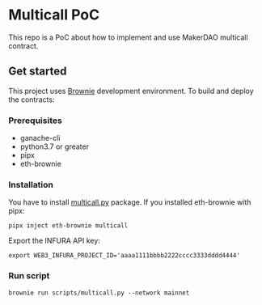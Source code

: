 # Multicall PoC

This repo is a PoC about how to implement and use MakerDAO multicall contract.

## Get started

This project uses [Brownie](https://github.com/eth-brownie/brownie) development environment. To build and deploy the contracts:

### Prerequisites

- ganache-cli
- python3.7 or greater
- pipx
- eth-brownie

### Installation

You have to install [multicall.py](https://github.com/banteg/multicall.py) package. If you installed eth-brownie with pipx:

```
pipx inject eth-brownie multicall
```

Export the INFURA API key:

```
export WEB3_INFURA_PROJECT_ID='aaaa1111bbbb2222cccc3333dddd4444'
```

### Run script

```
brownie run scripts/multicall.py --network mainnet
```

